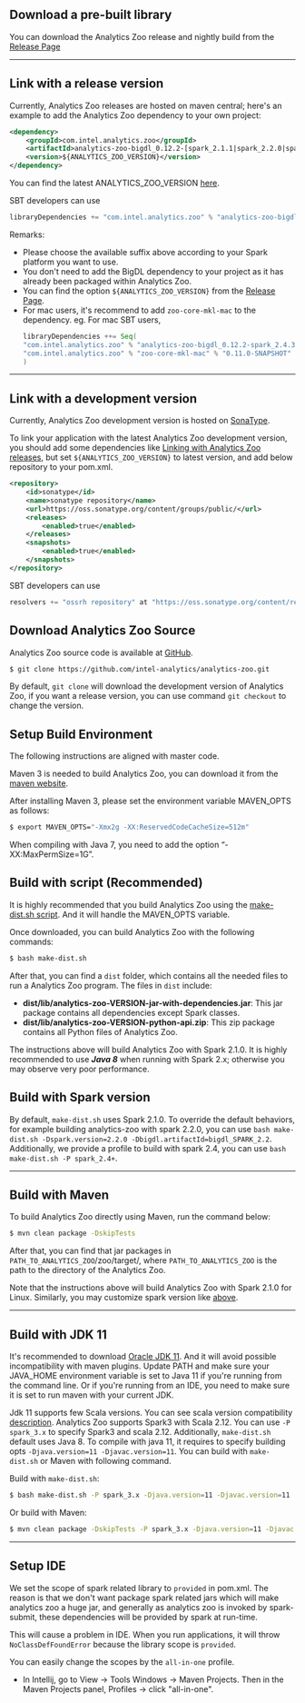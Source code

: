## **Download a pre-built library**

You can download the Analytics Zoo release and nightly build from the [Release Page](../release-download.md)

---
## **Link with a release version**

Currently, Analytics Zoo releases are hosted on maven central; here's an example to add the Analytics Zoo dependency to your own project:
```xml
<dependency>
    <groupId>com.intel.analytics.zoo</groupId>
    <artifactId>analytics-zoo-bigdl_0.12.2-[spark_2.1.1|spark_2.2.0|spark_2.3.1|spark_2.4.3|spark_3.0.0]</artifactId>
    <version>${ANALYTICS_ZOO_VERSION}</version>
</dependency>
```
You can find the latest ANALYTICS_ZOO_VERSION [here](https://search.maven.org/search?q=analytics-zoo-bigdl).  

SBT developers can use
```sbt
libraryDependencies += "com.intel.analytics.zoo" % "analytics-zoo-bigdl_0.12.2-[spark_2.1.1|spark_2.2.0|spark_2.3.1|spark_2.4.3|spark_3.0.0]" % "${ANALYTICS_ZOO_VERSION}"
```

Remarks:

- Please choose the available suffix above according to your Spark platform you want to use.
- You don't need to add the BigDL dependency to your project as it has already been packaged within Analytics Zoo.
- You can find the option `${ANALYTICS_ZOO_VERSION}` from the [Release Page](../release-download.md).
- For mac users, it's recommend to add `zoo-core-mkl-mac` to the dependency.
  eg. For mac SBT users,
  ```sbt
  libraryDependencies ++= Seq(
  "com.intel.analytics.zoo" % "analytics-zoo-bigdl_0.12.2-spark_2.4.3" % "0.11.0-SNAPSHOT",
  "com.intel.analytics.zoo" % "zoo-core-mkl-mac" % "0.11.0-SNAPSHOT"
  )
  ```

---
## **Link with a development version**

Currently, Analytics Zoo development version is hosted on [SonaType](https://oss.sonatype.org/content/groups/public/com/intel/analytics/zoo/).

To link your application with the latest Analytics Zoo development version, you should add some dependencies like [Linking with Analytics Zoo releases](#link-with-a-release-version), but set `${ANALYTICS_ZOO_VERSION}` to latest version, and add below repository to your pom.xml.

```xml
<repository>
    <id>sonatype</id>
    <name>sonatype repository</name>
    <url>https://oss.sonatype.org/content/groups/public/</url>
    <releases>
        <enabled>true</enabled>
    </releases>
    <snapshots>
        <enabled>true</enabled>
    </snapshots>
</repository>
```

SBT developers can use
```sbt
resolvers += "ossrh repository" at "https://oss.sonatype.org/content/repositories/snapshots/"
```

## **Download Analytics Zoo Source**

Analytics Zoo source code is available at [GitHub](https://github.com/intel-analytics/analytics-zoo).

```bash
$ git clone https://github.com/intel-analytics/analytics-zoo.git
```

By default, `git clone` will download the development version of Analytics Zoo, if you want a release version, you can use command `git checkout` to change the version.


## **Setup Build Environment**

The following instructions are aligned with master code.

Maven 3 is needed to build Analytics Zoo, you can download it from the [maven website](https://maven.apache.org/download.cgi).

After installing Maven 3, please set the environment variable MAVEN_OPTS as follows:
```bash
$ export MAVEN_OPTS="-Xmx2g -XX:ReservedCodeCacheSize=512m"
```
When compiling with Java 7, you need to add the option “-XX:MaxPermSize=1G”.


## **Build with script (Recommended)**

It is highly recommended that you build Analytics Zoo using the [make-dist.sh script](https://github.com/intel-analytics/analytics-zoo/blob/master/zoo/make-dist.sh). And it will handle the MAVEN_OPTS variable.

Once downloaded, you can build Analytics Zoo with the following commands:
```bash
$ bash make-dist.sh
```
After that, you can find a `dist` folder, which contains all the needed files to run a Analytics Zoo program. The files in `dist` include:

* **dist/lib/analytics-zoo-VERSION-jar-with-dependencies.jar**: This jar package contains all dependencies except Spark classes.
* **dist/lib/analytics-zoo-VERSION-python-api.zip**: This zip package contains all Python files of Analytics Zoo.

The instructions above will build Analytics Zoo with Spark 2.1.0. It is highly recommended to use _**Java 8**_ when running with Spark 2.x; otherwise you may observe very poor performance.

## **Build with Spark version**
By default, `make-dist.sh` uses Spark 2.1.0. To override the default behaviors, for example building analytics-zoo with spark 2.2.0, you can use `bash make-dist.sh -Dspark.version=2.2.0 -Dbigdl.artifactId=bigdl_SPARK_2.2`.  
Additionally, we provide a profile to build with spark 2.4, you can use `bash make-dist.sh -P spark_2.4+`.

---
## **Build with Maven**

To build Analytics Zoo directly using Maven, run the command below:

```bash
$ mvn clean package -DskipTests
```
After that, you can find that jar packages in `PATH_TO_ANALYTICS_ZOO`/zoo/target/, where `PATH_TO_ANALYTICS_ZOO` is the path to the directory of the Analytics Zoo.

Note that the instructions above will build Analytics Zoo with Spark 2.1.0 for Linux. Similarly, you may customize spark version like [above](#build-with-spark-version).

---
## **Build with JDK 11**

It's recommended to download [Oracle JDK 11](https://www.oracle.com/java/technologies/javase-jdk11-downloads.html). And it will avoid possible incompatibility with maven plugins. Update PATH and make sure your JAVA_HOME environment variable is set to Java 11 if you're running from the command line. Or if you're running from an IDE, you need to make sure it is set to run maven with your current JDK.

Jdk 11 supports few Scala versions. You can see scala version compatibility [description](https://docs.scala-lang.org/overviews/jdk-compatibility/overview.html). Analytics Zoo supports Spark3 with Scala 2.12. You can use `-P spark_3.x` to specify Spark3 and scala 2.12. Additionally, `make-dist.sh` default uses Java 8. To compile with java 11, it requires to specify building opts `-Djava.version=11 -Djavac.version=11`. You can build with `make-dist.sh` or Maven with following command.

Build with `make-dist.sh`:
 
```bash
$ bash make-dist.sh -P spark_3.x -Djava.version=11 -Djavac.version=11
```

Or build with Maven:
```bash
$ mvn clean package -DskipTests -P spark_3.x -Djava.version=11 -Djavac.version=11
```

---
## **Setup IDE**

We set the scope of spark related library to `provided` in pom.xml. The reason is that we don't want package spark related jars which will make analytics zoo a huge jar, and generally as analytics zoo is invoked by spark-submit, these dependencies will be provided by spark at run-time.

This will cause a problem in IDE. When you run applications, it will throw `NoClassDefFoundError` because the library scope is `provided`.

You can easily change the scopes by the `all-in-one` profile.

* In Intellij, go to View -> Tools Windows -> Maven Projects. Then in the Maven Projects panel, Profiles -> click "all-in-one".
